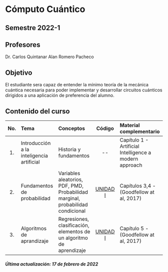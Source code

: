  # Cómputo Cuántico
## Semestre 2022-1

## Profesores
Dr. Carlos Quintanar
Alan Romero Pacheco

## Objetivo
El estudiante sera capaz de entender la mínimo teoría de la mecánica cuántica necesaria para poder implementar y desarrollar circuitos cuánticos dirigidos a una aplicación de preferencia del alumno. 

## Contenido del curso
| No.        | Tema           | Conceptos |Código  |  Material complementario|
| :-------------: |:-------------| :-------------|:-----:| :-----|
| 1.              | Introducción a la inteligencia artificial| Historia y fundamentos |   --   | Capítulo 1 - Artificial Intelligence a modern approach | 
| 2.              | Fundamentos de probabilidad | Variables aleatorios, PDF, PMD, Probabilidad marginal, probabilidad condicional        | [UNIDAD I](https://colab.research.google.com/drive/1Gj8qLSIzTDx4BjWs5xh0cdLBnMo4TkRI?usp=sharing)   | Capítulos 3,4 - (Goodfellow at al, 2017) | 
| 3.              | Algoritmos de aprandizaje|   Regresiones, clasificación, elementos de un algoritmo de aprendizaje    | [UNIDAD I](https://colab.research.google.com/drive/1Gj8qLSIzTDx4BjWs5xh0cdLBnMo4TkRI?usp=sharing)   | Capítulo 5 - (Goodfellow at al, 2017) | 


##### Última actualización: 17 de febrero de 2022
